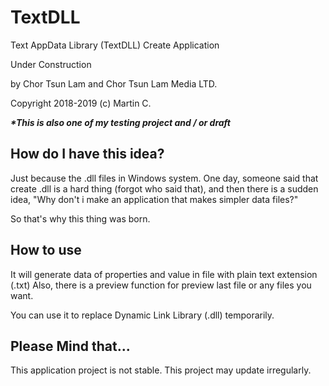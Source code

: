# TextDLL
Text AppData Library (TextDLL) Create Application 

Under Construction 

by Chor Tsun Lam and Chor Tsun Lam Media LTD. 

Copyright 2018-2019 (c) Martin C. 

___*This is also one of my testing project and / or draft___


## How do I have this idea?
Just because the .dll files in Windows system. 
One day, someone said that create .dll is a hard thing (forgot who said that),
and then there is a sudden idea, "Why don't i make an application that makes simpler data files?"

So that's why this thing was born.

## How to use
It will generate data of properties and value in file with plain text extension (.txt)
Also, there is a preview function for preview last file or any files you want.

You can use it to replace Dynamic Link Library (.dll) temporarily. 

## Please Mind that...
This application project is not stable.
This project may update irregularly.
